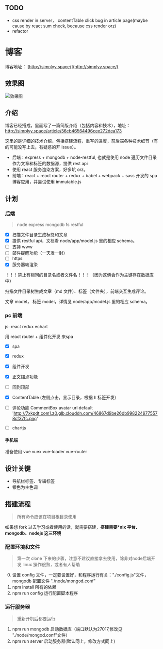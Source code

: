 ## TODO
- css render in server， contentTable click bug in article page(maybe cause by react sum check, because css render orz)
- refactor

# 博客
博客地址： [http://simplyy.space/](http://simplyy.space/)

## 效果图
![效果图](http://7xkpdt.com1.z0.glb.clouddn.com/53b61f68635c52ede78449394e995b82.png)

## 介绍
博客已经搭成，里面写了一篇简版介绍（包括内容和技术），地址： http://simplyy.space/article/56cb46564496cee272dea173

这里的是详细的技术介绍，包括搭建流程，重写的进度，前后端各种技术细节（有的可能没写上去，有疑惑的开 issue）。

- 后端：express + mongodb + node-restful,  也就是使用 node 遍历文件目录作为文章和标签的数据源，提供 rest api
- 使用 react 服务渲染方案，好多坑 orz。
- 前端：react + react router + redux + babel + webpack + sass 开发的 spa 博客应用，并尝试使用 immutable.js

## 计划
### 后端
> node express mongodb fs restful


- [x] 扫描文件目录生成标签和文章
- [x] 提供 restful api，文档看 node/app/model.js 里的相应 schema。
- [ ] 支持 www
- [ ] 邮件提醒功能（一天发一封）
- [ ] https
- [x] 服务器端渲染

！！！禁止有相同的目录名或者文件名！！！（因为这俩会作为主键存在数据库中）

扫描文件目录树生成文章（md 文件）、标签（文件夹），前端交互生成评论。

文章 model， 标签 model，详情见 node/app/model.js 里的相应 schema。

### pc 前端
js: react redux echart

用 react router + 组件化开发 来spa

- [x] spa
- [x] redux
- [x] 组件开发
- [x] 正文锚点功能
- [ ] 回到顶部
- [x] ContentTable (左侧点击，显示目录，根据 h 标签开发）
- [ ] 评论功能 CommentBox avatar url default 'http://7xkpdt.com1.z0.glb.clouddn.com/46867d9be26db9982249775578cf37fc.png'
- [ ] chartjs


#### 手机端
准备使用 vue vuex vue-loader vue-router

## 设计关键
- 导航栏标签、专辑标签
- 银色为主色调


## 搭建流程
> 所有命令应该在项目根目录使用

如果想 fork 过去学习或者使用的话，就需要搭建，**搭建需要*nix 平台、mongodb、nodejs 这三环境**

### 配置环境和文件
> 第一次 clone 下来的步骤，注意不建议直接拿去使用，除非对node后端开发 linux 操作很熟，或者有人帮助

0. 设置 config 文件，一定要设置好，和程序运行有关："./config.js"文件，mongodb 配置文件 "./node/mongod.conf"
1. npm install 所有的依赖
2. npm run config 运行配置脚本程序  

### 运行服务器
> 重新开机后都要运行

1. npm run mongodb 启动数据库（端口默认为27017,修改见 "./node/mongod.conf"文件）
2. npm run server 启动服务器(默认同上，修改方式同上)
